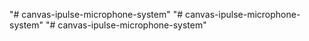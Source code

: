 "# canvas-ipulse-microphone-system" 
"# canvas-ipulse-microphone-system" 
"# canvas-ipulse-microphone-system" 
